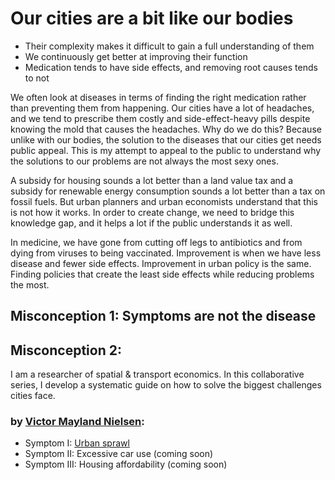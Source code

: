 # Our cities are a bit like our bodies

- Their complexity makes it difficult to gain a full understanding of them
- We continuously get better at improving their function
- Medication tends to have side effects, and removing root causes tends to not

We often look at diseases in terms of finding the right medication rather than preventing them from happening. Our cities have a lot of headaches, and we tend to prescribe them costly and side-effect-heavy pills despite knowing the mold that causes the headaches. Why do we do this? Because unlike with our bodies, the solution to the diseases that our cities get needs public appeal. This is my attempt to appeal to the public to understand why the solutions to our problems are not always the most sexy ones. 

A subsidy for housing sounds a lot better than a land value tax and a subsidy for renewable energy consumption sounds a lot better than a tax on fossil fuels. But urban planners and urban economists understand that this is not how it works. In order to create change, we need to bridge this knowledge gap, and it helps a lot if the public understands it as well. 

In medicine, we have gone from cutting off legs to antibiotics and from dying from viruses to being vaccinated. Improvement is when we have less disease and fewer side effects. Improvement in urban policy is the same. Finding policies that create the least side effects while reducing problems the most. 

## Misconception 1: Symptoms are not the disease

## Misconception 2: 


I am a researcher of spatial & transport economics. In this collaborative series, I develop a systematic guide on how to solve the biggest challenges cities face. 

### by [Victor Mayland Nielsen](/?p=victor-mayland-nielsen):

- Symptom I: [Urban sprawl](/?p=urban-sprawl)
- Symptom II: Excessive car use (coming soon)
- Symptom III: Housing affordability (coming soon)
